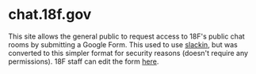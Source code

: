 # chat.18f.gov

This site allows the general public to request access to 18F's public chat rooms by submitting a Google Form. This used to use [slackin](https://github.com/rauchg/slackin), but was converted to this simpler format for security reasons (doesn't require any permissions). 18F staff can edit the form [here](https://docs.google.com/a/gsa.gov/forms/d/1vcsvQ64qt5mYNyVajcwtYDRMqEOyPzsXZBGM5c4_BD8/edit?usp=sharing).
